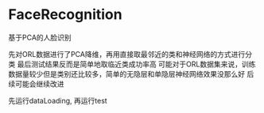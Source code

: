 # FaceRecognition
基于PCA的人脸识别

先对ORL数据进行了PCA降维，再用直接取最邻近的类和神经网络的方式进行分类
最后测试结果反而是简单地取临近类成功率高
可能对于ORL数据集来说，训练数据量较少但是类别还比较多，简单的无隐层和单隐层神经网络效果没那么好
后续可能会继续改进


先运行dataLoading, 再运行test
